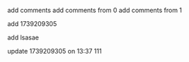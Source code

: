 add comments
add comments from 0
add comments from 1

add 1739209305

add lsasae

update 1739209305 on 13:37 111